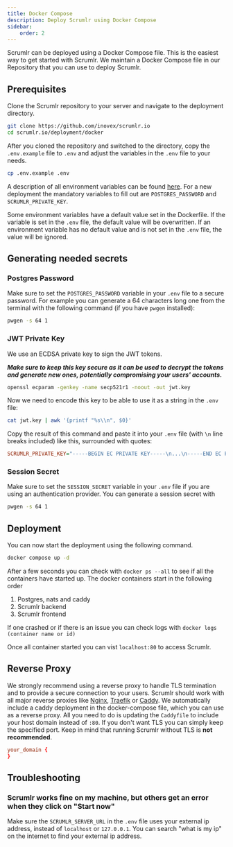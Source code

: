 ```yaml
---
title: Docker Compose
description: Deploy Scrumlr using Docker Compose
sidebar:
    order: 2
---
```


Scrumlr can be deployed using a Docker Compose file. This is the easiest way to get started with Scrumlr.
We maintain a Docker Compose file in our Repository that you can use to deploy Scrumlr.

## Prerequisites

Clone the Scrumlr repository to your server and navigate to the deployment directory.

```sh
git clone https://github.com/inovex/scrumlr.io
cd scrumlr.io/deployment/docker
```

After you cloned the repository and switched to the directory, copy the `.env.example` file to `.env` and adjust the
variables in the `.env` file to your needs.

```sh
cp .env.example .env
```

A description of all environment variables can be found [here](/self-hosting/env-vars/).
For a new deployment the mandatory variables to fill out are `POSTGRES_PASSWORD` and `SCRUMLR_PRIVATE_KEY`.

Some environment variables have a default value set in the Dockerfile.
If the variable is set in the `.env` file, the default value will be overwritten.
If an environment variable has no default value and is not set in the `.env` file, the value will be ignored.

## Generating needed secrets

### Postgres Password

Make sure to set the `POSTGRES_PASSWORD` variable in your `.env` file to a secure password. For example you can generate
a 64 characters long one from the terminal with the following command (if you have `pwgen` installed):

```sh
pwgen -s 64 1
```

### JWT Private Key

We use an ECDSA private key to sign the JWT tokens.

***Make sure to keep this key secure as it can be used to decrypt the tokens and generate new ones, potentially
compromising your users' accounts.***

```sh
openssl ecparam -genkey -name secp521r1 -noout -out jwt.key
```

Now we need to encode this key to be able to use it as a string in the `.env` file:

```sh
cat jwt.key | awk '{printf "%s\\n", $0}'
```

Copy the result of this command and paste it into your `.env` file (with `\n` line breaks included) like this,
surrounded with quotes:

```ini
SCRUMLR_PRIVATE_KEY="-----BEGIN EC PRIVATE KEY-----\n...\n-----END EC PRIVATE KEY-----\n"
```

### Session Secret

Make sure to set the `SESSION_SECRET` variable in your `.env` file if you are using an authentication provider.
You can generate a session secret with

```sh
pwgen -s 64 1
```

## Deployment

You can now start the deployment using the following command.

```sh
docker compose up -d
```

After a few seconds you can check with `docker ps --all` to see if all the containers have started up.
The docker containers start in the following order

1. Postgres, nats and caddy
2. Scrumlr backend
3. Scrumlr frontend

If one crashed or if there is an issue you can check logs with `docker logs (container name or id)`

Once all container started you can vist `localhost:80` to access Scrumlr.

## Reverse Proxy

We strongly recommend using a reverse proxy to handle TLS termination and to provide a secure connection to your users.
Scrumlr should work with all major reverse proxies like [Nginx](https://nginx.org), [Traefik](https://traefik.io/traefik/)
or [Caddy](https://caddyserver.com/docs/quick-starts/reverse-proxy).
We automatically include a caddy deployment in the docker-compose file, which you can use as a reverse proxy.
All you need to do is updating the `Caddyfile` to include your host domain instead of `:80`.
If you don't want TLS you can simply keep the specified port.
Keep in mind that running Scrumlr without TLS is **not recommended**.

```conf
your_domain {
}
```

## Troubleshooting

### Scrumlr works fine on my machine, but others get an error when they click on "Start now"

Make sure the `SCRUMLR_SERVER_URL` in the `.env` file uses your external ip address, instead of `localhost` or `127.0.0.1`.
You can search "what is my ip" on the internet to find your external ip address.
